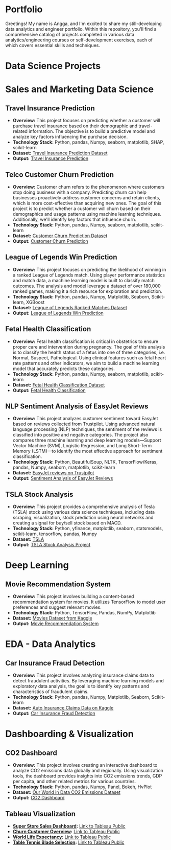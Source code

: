 # Portfolio
Greetings! My name is Angga, and I'm excited to share my still-developing data analytics and engineer portfolio. Within this repository, you'll find a comprehensive catalog of projects completed in various data analytics/engineering courses or self-development exercises, each of which covers essential skills and techniques.

# Data Science Projects

# Sales and Marketing Data Science



## **Travel Insurance Prediction**
   - **Overview:** This project focuses on predicting whether a customer will purchase travel insurance based on their demographic and travel-related information. The objective is to build a predictive model and analyze key factors influencing the purchase decision. 
   - **Technology Stack:** Python, pandas, Numpy, seaborn, matplotlib, SHAP, scikit-learn
   - **Dataset:** [Travel Insurance Prediction Dataset](https://www.kaggle.com/datasets/tejashvi14/travel-insurance-prediction-data)
   - **Output:** [Travel Insurance Prediction](https://github.com/Fuady/PortfolioProjects/blob/main/Travel_insurance_prediction.ipynb)

## **Telco Customer Churn Prediction**
   - **Overview:** Customer churn refers to the phenomenon where customers stop doing business with a company. Predicting churn can help businesses proactively address customer concerns and retain clients, which is more cost-effective than acquiring new ones. The goal of this project is to predict whether a customer will churn based on their demographics and usage patterns using machine learning techniques. Additionally, we'll identify key factors that influence churn. 
   - **Technology Stack:** Python, pandas, Numpy, seaborn, matplotlib, scikit-learn
   - **Dataset:** [Customer Churn Prediction Dataset](https://www.kaggle.com/code/bhartiprasad17/customer-churn-prediction)
   - **Output:** [Customer Churn Prediction](https://github.com/Fuady/PortfolioProjects/blob/main/Customer_Telco_Churn_Prediction.ipynb)

## **League of Legends Win Prediction**  
   - **Overview:** This project focuses on predicting the likelihood of winning in a ranked League of Legends match. Using player performance statistics and match data, a machine learning model is built to classify match outcomes. The analysis and model leverage a dataset of over 180,000 ranked games, making it a rich resource for exploration and prediction. 
   - **Technology Stack:** Python, pandas, Numpy, Matplotlib, Seaborn, Scikit-learn, XGBoost
   - **Dataset:** [League of Legends Ranked Matches Dataset](https://www.kaggle.com/paololol/league-of-legends-ranked-matches)
   - **Output:** [League of Legends Win Prediction](https://github.com/Fuady/PortfolioProjects/blob/main/LoL_prediction.ipynb)

## **Fetal Health Classification**
   - **Overview:** Fetal health classification is critical in obstetrics to ensure proper care and intervention during pregnancy. The goal of this analysis is to classify the health status of a fetus into one of three categories, i.e. Normal, Suspect, Pathological. Using clinical features such as fetal heart rate patterns and other indicators, we aim to build a machine learning model that accurately predicts these categories. 
   - **Technology Stack:** Python, pandas, Numpy, seaborn, matplotlib, scikit-learn
   - **Dataset:** [Fetal Health Classification Dataset](https://www.kaggle.com/code/karnikakapoor/fetal-health-classification)
   - **Output:** [Fetal Health Classification](https://github.com/Fuady/PortfolioProjects/blob/main/Fetal%20Health%20Classification.ipynb)

## **NLP Sentiment Analysis of EasyJet Reviews**
   - **Overview:** This project analyzes customer sentiment toward EasyJet based on reviews collected from Trustpilot. Using advanced natural language processing (NLP) techniques, the sentiment of the reviews is classified into positive and negative categories. The project also compares three machine learning and deep learning models—Support Vector Machine (SVM), Logistic Regression, and Long Short-Term Memory (LSTM)—to identify the most effective approach for sentiment classification.
   - **Technology Stack:** Python, BeautifulSoup, NLTK, TensorFlow/Keras, pandas, Numpy, seaborn, matplotlib, scikit-learn
   - **Dataset:** [EasyJet reviews on Trustpilot](https://www.trustpilot.com/review/www.easyjet.com)
   - **Output:** [Sentiment Analysis of EasyJet Reviews](https://github.com/Fuady/PortfolioProjects/blob/main/Sentiment_analysis_easyjet.ipynb)

## **TSLA Stock Analysis**
   - **Overview:** This project provides a comprehensive analysis of Tesla (TSLA) stock using various data science techniques, including data scraping, visualization, stock prediction using neural networks and creating a signal for buy/sell stock based on MACD.
   - **Technology Stack:** Python, yfinance, matplotlib, seaborn, statsmodels, scikit-learn, tensorflow, pandas, Numpy
   - **Dataset:** [TSLA](https://finance.yahoo.com/quote/TSLA/)
   - **Output:** [TSLA Stock Analysis Project](https://github.com/Fuady/PortfolioProjects/blob/main/Stock_analysis.ipynb)

# Deep Learning

## **Movie Recommendation System**  
   - **Overview:** This project involves building a content-based recommendation system for movies. It utilizes TensorFlow to model user preferences and suggest relevant movies.
   - **Technology Stack:** Python, TensorFlow, Pandas, NumPy, Matplotlib
   - **Dataset:** [Movies Dataset from Kaggle](https://www.kaggle.com/code/faiqueali/tensorflow-movie-recommender-system)
   - **Output:** [Movie Recommendation System](https://github.com/Fuady/PortfolioProjects/blob/main/Movie_Recommendation_System_TensorFlow.ipynb)


# EDA - Data Analytics

## **Car Insurance Fraud Detection**  
   - **Overview:** This project involves analyzing insurance claims data to detect fraudulent activities. By leveraging machine learning models and exploratory data analysis, the goal is to identify key patterns and characteristics of fraudulent claims.
   - **Technology Stack:** Python, pandas, Numpy, Matplotlib, Seaborn, Scikit-learn
   - **Dataset:** [Auto Insurance Claims Data on Kaggle](https://www.kaggle.com/datasets/buntyshah/auto-insurance-claims-data)
   - **Output:** [Car Insurance Fraud Detection](https://github.com/Fuady/PortfolioProjects/blob/main/Car%20Insurance%20Fraud%20Detection.ipynb)


# Dashboarding & Visualization

## **CO2 Dashboard**  
   - **Overview:** This project involves creating an interactive dashboard to analyze CO2 emissions data globally and regionally. Using visualization tools, the dashboard provides insights into CO2 emissions trends, GDP per capita, and other related metrics for various countries. 
   - **Technology Stack:** Python, pandas, Numpy, Panel, Bokeh, HvPlot
   - **Dataset:** [Our World in Data CO2 Emissions Dataset](https://github.com/owid/co2-data)
   - **Output:** [CO2 Dashboard](https://github.com/Fuady/PortfolioProjects/blob/main/co2_dashboard.ipynb)

## **Tableau Visualization**
- **[Super Store Sales Dashboard](https://github.com/Fuady/Tableau-Results/blob/main/Dashboard%20Super%20Sales.png):** [Link to Tableau Public](https://public.tableau.com/app/profile/angga.fuady/viz/SuperStoreOverview_16922041483160/Dashboard1)
- **[Churn Customer Overview](https://github.com/Fuady/Tableau-Results/blob/main/Customer_churn_overview.png):** [Link to Tableau Public](https://public.tableau.com/app/profile/angga.fuady/viz/CustomerChurnOverview_16923700539950/Dashboard1)
- **[World Life Expectancy](https://github.com/Fuady/Tableau-Results/blob/main/World_life_expectancy.png):** [Link to Tableau Public](https://public.tableau.com/app/profile/angga.fuady/viz/WorldLifeExpectancy_16622213083270/Dashboard1)
- **[Table Tennis Blade Selection](https://github.com/Fuady/Tableau-Results/blob/main/Table_tennis_blade_selection.png):** [Link to Tableau Public](https://public.tableau.com/app/profile/angga.fuady/viz/ButterflyRubberandBladeSelection/Dashboard1)
